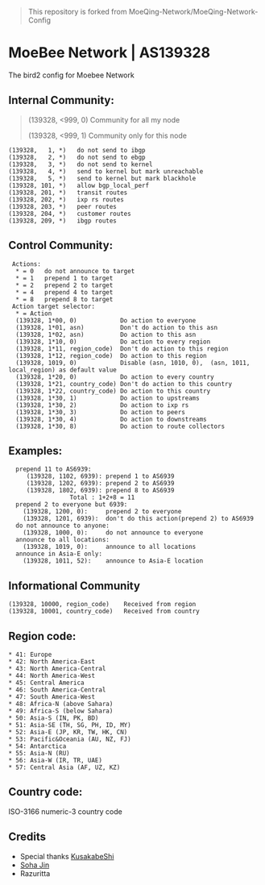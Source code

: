 > This repository is forked from MoeQing-Network/MoeQing-Network-Config

# MoeBee Network | AS139328

The bird2 config for Moebee Network


## Internal Community:

>(139328, <999,  0)            Community for all my node
>
>(139328, <999,  1)            Community only for this node

```
(139328,   1, *)   do not send to ibgp
(139328,   2, *)   do not send to ebgp
(139328,   3, *)   do not send to kernel
(139328,   4, *)   send to kernel but mark unreachable
(139328,   5, *)   send to kernel but mark blackhole
(139328, 101, *)   allow bgp_local_perf
(139328, 201, *)   transit routes
(139328, 202, *)   ixp rs routes
(139328, 203, *)   peer routes
(139328, 204, *)   customer routes
(139328, 209, *)   ibgp routes
```

## Control Community:
```
 Actions:
  * = 0   do not announce to target
  * = 1   prepend 1 to target
  * = 2   prepend 2 to target
  * = 4   prepend 4 to target
  * = 8   prepend 8 to target
 Action target selector:
  * = Action
  (139328, 1*00, 0)            Do action to everyone
  (139328, 1*01, asn)          Don't do action to this asn
  (139328, 1*02, asn)          Do action to this asn
  (139328, 1*10, 0)            Do action to every region
  (139328, 1*11, region_code)  Don't do action to this region
  (139328, 1*12, region_code)  Do action to this region
  (139328, 1019, 0)            Disable (asn, 1010, 0),  (asn, 1011, local_region) as default value
  (139328, 1*20, 0)            Do action to every country
  (139328, 1*21, country_code) Don't do action to this country
  (139328, 1*22, country_code) Do action to this country
  (139328, 1*30, 1)            Do action to upstreams
  (139328, 1*30, 2)            Do action to ixp rs
  (139328, 1*30, 3)            Do action to peers
  (139328, 1*30, 4)            Do action to downstreams
  (139328, 1*30, 8)            Do action to route collectors
```

## Examples:
```
  prepend 11 to AS6939: 
     (139328, 1102, 6939): prepend 1 to AS6939
     (139328, 1202, 6939): prepend 2 to AS6939
     (139328, 1802, 6939): prepend 8 to AS6939
                 Total : 1+2+8 = 11
  prepend 2 to everyone but 6939:
    (139328, 1200, 0):     prepend 2 to everyone
    (139328, 1201, 6939):  don't do this action(prepend 2) to AS6939
  do not announce to anyone: 
    (139328, 1000, 0):     do not announce to everyone
  announce to all locations:
    (139328, 1019, 0):     announce to all locations
  announce in Asia-E only:
    (139328, 1011, 52):    announce to Asia-E location
```

## Informational Community
```
(139328, 10000, region_code)    Received from region
(139328, 10001, country_code)   Received from country
```

## Region code:
```
* 41: Europe
* 42: North America-East
* 43: North America-Central
* 44: North America-West
* 45: Central America
* 46: South America-Central
* 47: South America-West
* 48: Africa-N (above Sahara)
* 49: Africa-S (below Sahara)
* 50: Asia-S (IN, PK, BD)
* 51: Asia-SE (TH, SG, PH, ID, MY)
* 52: Asia-E (JP, KR, TW, HK, CN)
* 53: Pacific&Oceania (AU, NZ, FJ)
* 54: Antarctica
* 55: Asia-N (RU)
* 56: Asia-W (IR, TR, UAE)
* 57: Central Asia (AF, UZ, KZ)
```

## Country code:
ISO-3166 numeric-3 country code

## Credits

* Special thanks [KusakabeShi](https://github.com/KusakabeShi)
* [Soha Jin](https://github.com/moesoha)
* Razuritta

